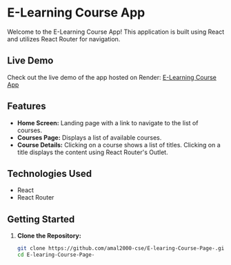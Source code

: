 # E-Learning Course App

Welcome to the E-Learning Course App! This application is built using React and utilizes React Router for navigation.

## Live Demo

Check out the live demo of the app hosted on Render: [E-Learning Course App](https://e-learning-0bpe.onrender.com/)

## Features

- **Home Screen:** Landing page with a link to navigate to the list of courses.
- **Courses Page:** Displays a list of available courses.
- **Course Details:** Clicking on a course shows a list of titles. Clicking on a title displays the content using React Router's Outlet.

## Technologies Used

- React
- React Router

## Getting Started

1. **Clone the Repository:**

   ```bash
   git clone https://github.com/amal2000-cse/E-learing-Course-Page-.git
   cd E-learing-Course-Page-

